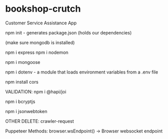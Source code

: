 # bookshop-crutch
Customer Service Assistance App

npm init - generates package.json (holds our dependencies)

(make sure mongodb is installed)

npm i express
npm i nodemon

npm i mongoose

npm i dotenv - a module that loads environment variables from a .env file

npm install cors


VALIDATION:
npm i @hapi/joi

npm i bcryptjs

npm i jsonwebtoken


OTHER DELETE:
crawler-request

Puppeteer Methods:
browser.wsEndpoint() -> Browser websocket endpoint